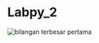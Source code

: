 # Labpy_2
![bilangan terbesar pertama](https://user-images.githubusercontent.com/46747955/52760569-a2464600-3042-11e9-9b94-fac2a9572232.png)
